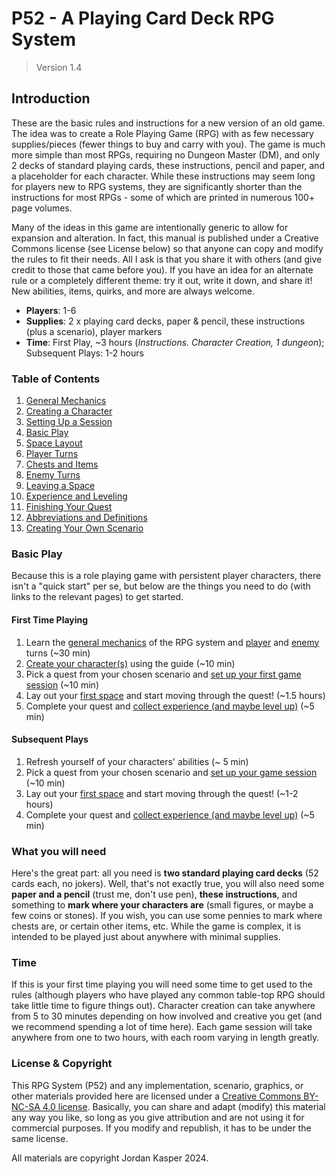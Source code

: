 
# P52 - A Playing Card Deck RPG System

> Version 1.4

## Introduction

These are the basic rules and instructions for a new version of an old game. The idea was to create a Role Playing Game (RPG) with as few necessary supplies/pieces (fewer things to buy and carry with you). The game is much more simple than most RPGs, requiring no Dungeon Master (DM), and only 2 decks of standard playing cards, these instructions, pencil and paper, and a placeholder for each character. While these instructions may seem long for players new to RPG systems, they are significantly shorter than the instructions for most RPGs - some of which are printed in numerous 100+ page volumes.

Many of the ideas in this game are intentionally generic to allow for expansion and alteration. In fact, this manual is published under a Creative Commons license (see License below) so that anyone can copy and modify the rules to fit their needs. All I ask is that you share it with others (and give credit to those that came before you).
If you have an idea for an alternate rule or a completely different theme: try it out, write it down, and share it! New abilities, items, quirks, and more are always welcome.

* **Players**: 1-6
* **Supplies**: 2 x playing card decks, paper & pencil, these instructions (plus a scenario), player markers
* **Time**: First Play, ~3 hours (_Instructions. Character Creation, 1 dungeon_); Subsequent Plays: 1-2 hours

### Table of Contents

1. [General Mechanics](01_general_mechanics.md)
2. [Creating a Character](02_creating_a_character.md)
3. [Setting Up a Session](03_setting_up_a_session.md)
4. [Basic Play](04_basic_play.md)
5. [Space Layout](05_space_layout.md)
6. [Player Turns](06_player_turns.md)
7. [Chests and Items](07_chests_and_items.md)
8. [Enemy Turns](08_enemy_turns.md)
9. [Leaving a Space](09_leaving_a_space.md)
10. [Experience and Leveling](10_experience_and_leveling.md)
11. [Finishing Your Quest](11_finishing_your_quest.md)
12. [Abbreviations and Definitions](12_abbreviations_and_definitions.md)
13. [Creating Your Own Scenario](13_creating_your_own_scenario.md)


### Basic Play

Because this is a role playing game with persistent player characters, there isn't a "quick start" per se, but below are the things you need to do (with links to the relevant pages) to get started.

#### First Time Playing

1. Learn the [general mechanics](01_general_mechanics.md) of the RPG system and [player](06_player_turns.md) and [enemy](08_enemy_turns.md) turns (~30 min)
2. [Create your character(s)](02_creating_a_character.md) using the guide (~10 min)
3. Pick a quest from your chosen scenario and [set up your first game session](03_setting_up_a_session.md) (~10 min)
4. Lay out your [first space](05_space_layout.md) and start moving through the quest! (~1.5 hours)
5. Complete your quest and [collect experience (and maybe level up)](10_experience_and_leveling.md) (~5 min)

#### Subsequent Plays

1. Refresh yourself of your characters' abilities (~ 5 min)
2. Pick a quest from your chosen scenario and [set up your game session](03_setting_up_a_session.md) (~10 min)
4. Lay out your [first space](05_space_layout.md) and start moving through the quest! (~1-2 hours)
5. Complete your quest and [collect experience (and maybe level up)](10_experience_and_leveling.md) (~5 min)

### What you will need

Here's the great part: all you need is **two standard playing card decks** (52 cards each, no jokers). Well, that's not exactly true, you will also need some **paper and a pencil** (trust me, don't use pen), **these instructions**, and something to **mark where your characters are** (small figures, or maybe a few coins or stones). If you wish, you can use some pennies to mark where chests are, or certain other items, etc. While the game is complex, it is intended to be played just about anywhere with minimal supplies.

### Time

If this is your first time playing you will need some time to get used to the rules (although players who have played any common table-top RPG should take little time to figure things out). Character creation can take anywhere from 5 to 30 minutes depending on how involved and creative you get (and we recommend spending a lot of time here). Each game session will take anywhere from one to two hours, with each room varying in length greatly.

### License & Copyright

This RPG System (P52) and any implementation, scenario, graphics, or other materials provided here are licensed under a [Creative Commons BY-NC-SA 4.0 license](https://creativecommons.org/licenses/by-nc-sa/4.0/). Basically, you can share and adapt (modify) this material any way you like, so long as you give attribution and are not using it for commercial purposes. If you modify and republish, it has to be under the same license.

All materials are copyright Jordan Kasper 2024.

